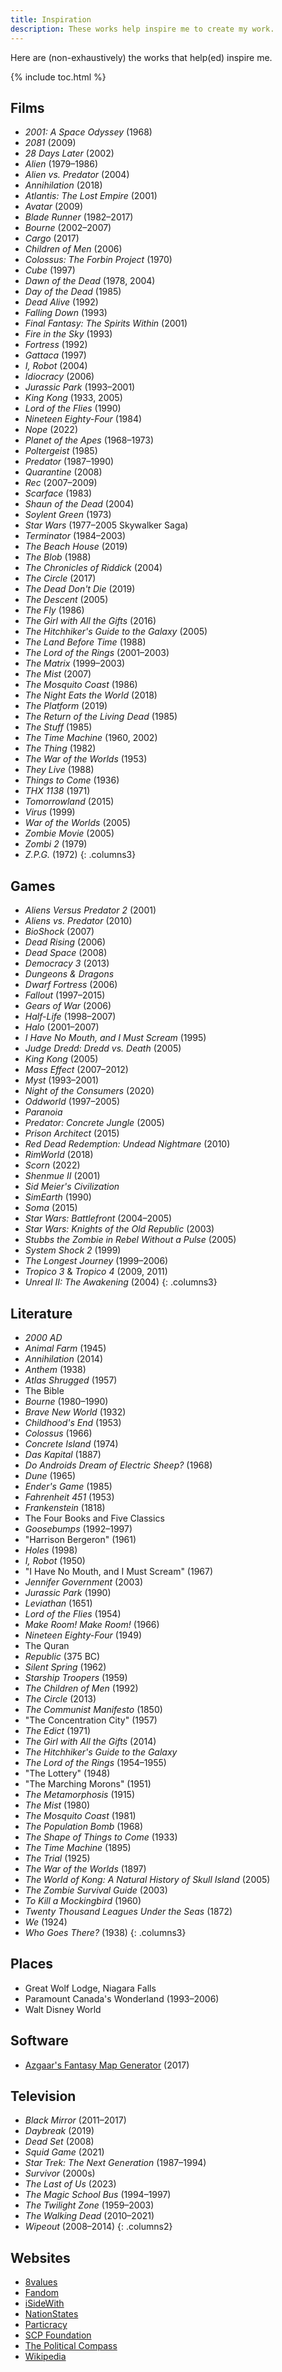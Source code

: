 ```yaml
---
title: Inspiration
description: These works help inspire me to create my work.
---
```


Here are (non-exhaustively) the works that help(ed) inspire me.

{% include toc.html %}

## Films
- *2001: A Space Odyssey* (1968)
- *2081* (2009)
- *28 Days Later* (2002)
- *Alien* (1979–1986)
- *Alien vs. Predator* (2004)
- *Annihilation* (2018)
- *Atlantis: The Lost Empire* (2001)
- *Avatar* (2009)
- *Blade Runner* (1982–2017)
- *Bourne* (2002–2007)
- *Cargo* (2017)
- *Children of Men* (2006)
- *Colossus: The Forbin Project* (1970)
- *Cube* (1997)
- *Dawn of the Dead* (1978, 2004)
- *Day of the Dead* (1985)
- *Dead Alive* (1992)
- *Falling Down* (1993)
- *Final Fantasy: The Spirits Within* (2001)
- *Fire in the Sky* (1993)
- *Fortress* (1992)
- *Gattaca* (1997)
- *I, Robot* (2004)
- *Idiocracy* (2006)
- *Jurassic Park* (1993–2001)
- *King Kong* (1933, 2005)
- *Lord of the Flies* (1990)
- *Nineteen Eighty-Four* (1984)
- *Nope* (2022)
- *Planet of the Apes* (1968–1973)
- *Poltergeist* (1985)
- *Predator* (1987–1990)
- *Quarantine* (2008)
- *Rec* (2007–2009)
- *Scarface* (1983)
- *Shaun of the Dead* (2004)
- *Soylent Green* (1973)
- *Star Wars* (1977–2005 Skywalker Saga)
- *Terminator* (1984–2003)
- *The Beach House* (2019)
- *The Blob* (1988)
- *The Chronicles of Riddick* (2004)
- *The Circle* (2017)
- *The Dead Don't Die* (2019)
- *The Descent* (2005)
- *The Fly* (1986)
- *The Girl with All the Gifts* (2016)
- *The Hitchhiker's Guide to the Galaxy* (2005)
- *The Land Before Time* (1988)
- *The Lord of the Rings* (2001–2003)
- *The Matrix* (1999–2003)
- *The Mist* (2007)
- *The Mosquito Coast* (1986)
- *The Night Eats the World* (2018)
- *The Platform* (2019)
- *The Return of the Living Dead* (1985)
- *The Stuff* (1985)
- *The Time Machine* (1960, 2002)
- *The Thing* (1982)
- *The War of the Worlds* (1953)
- *They Live* (1988)
- *Things to Come* (1936)
- *THX 1138* (1971)
- *Tomorrowland* (2015)
- *Virus* (1999)
- *War of the Worlds* (2005)
- *Zombie Movie* (2005)
- *Zombi 2* (1979)
- *Z.P.G.* (1972)
{: .columns3}

## Games
- *Aliens Versus Predator 2* (2001)
- *Aliens vs. Predator* (2010)
- *BioShock* (2007)
- *Dead Rising* (2006)
- *Dead Space* (2008)
- *Democracy 3* (2013)
- *Dungeons & Dragons*
- *Dwarf Fortress* (2006)
- *Fallout* (1997–2015)
- *Gears of War* (2006)
- *Half-Life* (1998–2007)
- *Halo* (2001–2007)
- *I Have No Mouth, and I Must Scream* (1995)
- *Judge Dredd: Dredd vs. Death* (2005)
- *King Kong* (2005)
- *Mass Effect* (2007–2012)
- *Myst* (1993–2001)
- *Night of the Consumers* (2020)
- *Oddworld* (1997–2005)
- *Paranoia*
- *Predator: Concrete Jungle* (2005)
- *Prison Architect* (2015)
- *Red Dead Redemption: Undead Nightmare* (2010)
- *RimWorld* (2018)
- *Scorn* (2022)
- *Shenmue II* (2001)
- *Sid Meier's Civilization*
- *SimEarth* (1990)
- *Soma* (2015)
- *Star Wars: Battlefront* (2004–2005)
- *Star Wars: Knights of the Old Republic* (2003)
- *Stubbs the Zombie in Rebel Without a Pulse* (2005)
- *System Shock 2* (1999)
- *The Longest Journey* (1999–2006)
- *Tropico 3* & *Tropico 4* (2009, 2011)
- *Unreal II: The Awakening* (2004)
{: .columns3}

## Literature
- *2000 AD*
- *Animal Farm* (1945)
- *Annihilation* (2014)
- *Anthem* (1938)
- *Atlas Shrugged* (1957)
- The Bible
- *Bourne* (1980–1990)
- *Brave New World* (1932)
- *Childhood's End* (1953)
- *Colossus* (1966)
- *Concrete Island* (1974)
- *Das Kapital* (1887)
- *Do Androids Dream of Electric Sheep?* (1968)
- *Dune* (1965)
- *Ender's Game* (1985)
- *Fahrenheit 451* (1953)
- *Frankenstein* (1818)
- The Four Books and Five Classics
- *Goosebumps* (1992–1997)
- "Harrison Bergeron" (1961)
- *Holes* (1998)
- *I, Robot* (1950)
- "I Have No Mouth, and I Must Scream" (1967)
- *Jennifer Government* (2003)
- *Jurassic Park* (1990)
- *Leviathan* (1651)
- *Lord of the Flies* (1954)
- *Make Room! Make Room!* (1966)
- *Nineteen Eighty-Four* (1949)
- The Quran
- *Republic* (375 BC)
- *Silent Spring* (1962)
- *Starship Troopers* (1959)
- *The Children of Men* (1992)
- *The Circle* (2013)
- *The Communist Manifesto* (1850)
- "The Concentration City" (1957)
- *The Edict* (1971)
- *The Girl with All the Gifts* (2014)
- *The Hitchhiker's Guide to the Galaxy*
- *The Lord of the Rings* (1954–1955)
- "The Lottery" (1948)
- "The Marching Morons" (1951)
- *The Metamorphosis* (1915)
- *The Mist* (1980)
- *The Mosquito Coast* (1981)
- *The Population Bomb* (1968)
- *The Shape of Things to Come* (1933)
- *The Time Machine* (1895)
- *The Trial* (1925)
- *The War of the Worlds* (1897)
- *The World of Kong: A Natural History of Skull Island* (2005)
- *The Zombie Survival Guide* (2003)
- *To Kill a Mockingbird* (1960)
- *Twenty Thousand Leagues Under the Seas* (1872)
- *We* (1924)
- *Who Goes There?* (1938)
{: .columns3}

## Places
- Great Wolf Lodge, Niagara Falls
- Paramount Canada's Wonderland (1993–2006)
- Walt Disney World

## Software
- <a href="https://github.com/Azgaar/Fantasy-Map-Generator" target="_blank">Azgaar's Fantasy Map Generator</a> (2017)

## Television
- *Black Mirror* (2011–2017)
- *Daybreak* (2019)
- *Dead Set* (2008)
- *Squid Game* (2021)
- *Star Trek: The Next Generation* (1987–1994)
- *Survivor* (2000s)
- *The Last of Us* (2023)
- *The Magic School Bus* (1994–1997)
- *The Twilight Zone* (1959–2003)
- *The Walking Dead* (2010–2021)
- *Wipeout* (2008–2014)
{: .columns2}

## Websites
- <a href="https://8values.github.io/" target="_blank">8values</a>
- <a href="https://www.fandom.com/" target="_blank">Fandom</a>
- <a href="https://www.isidewith.com/" target="_blank">iSideWith</a>
- <a href="https://www.nationstates.net/" target="_blank">NationStates</a>
- <a href="http://particracy.net/" target="_blank">Particracy</a>
- <a href="https://scp-wiki.wikidot.com/" target="_blank">SCP Foundation</a>
- <a href="https://www.politicalcompass.org/" target="_blank">The Political Compass</a>
- <a href="https://www.wikipedia.org/" target="_blank">Wikipedia</a>